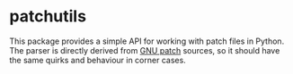 # patchutils

This package provides a simple API for working with patch files in Python.
The parser is directly derived from
[GNU patch](https://savannah.gnu.org/projects/patch/) sources, so it should
have the same quirks and behaviour in corner cases.
